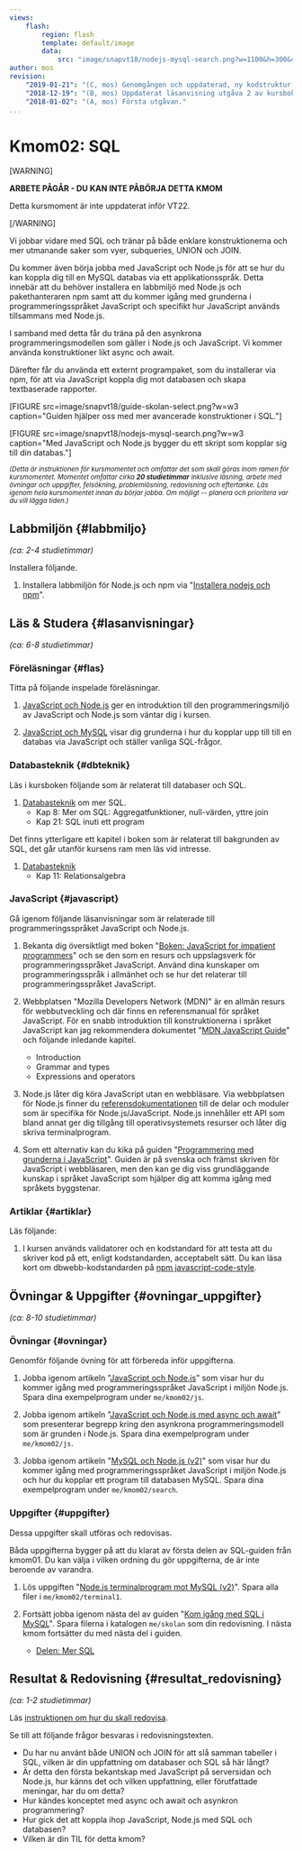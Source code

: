 ```yaml
---
views:
    flash:
        region: flash
        template: default/image
        data:
            src: "image/snapvt18/nodejs-mysql-search.png?w=1100&h=300&cf&a=0,0,55,0&f=grayscale"
author: mos
revision:
    "2019-01-21": "(C, mos) Genomgången och uppdaterad, ny kodstruktur på js-programmen."
    "2018-12-19": "(B, mos) Uppdaterat läsanvisning utgåva 2 av kursbok."
    "2018-01-02": "(A, mos) Första utgåvan."
...
```

Kmom02: SQL
====================================

[WARNING]

**ARBETE PÅGÅR - DU KAN INTE PÅBÖRJA DETTA KMOM**

Detta kursmoment är inte uppdaterat inför VT22.

[/WARNING]

Vi jobbar vidare med SQL och tränar på både enklare konstruktionerna och mer utmanande saker som vyer, subqueries, UNION och JOIN.

Du kommer även börja jobba med JavaScript och Node.js för att se hur du kan koppla dig till en MySQL databas via ett applikationsspråk. Detta innebär att du behöver installera en labbmiljö med Node.js och pakethanteraren npm samt att du kommer igång med grunderna i programmeringsspråket JavaScript och specifikt hur JavaScript används tillsammans med Node.js.

I samband med detta får du träna på den asynkrona programmeringsmodellen som gäller i Node.js och JavaScript. Vi kommer använda konstruktioner likt async och await.

Därefter får du använda ett externt programpaket, som du installerar via npm, för att via JavaScript koppla dig mot databasen och skapa textbaserade rapporter.

<!--more-->

[FIGURE src=image/snapvt18/guide-skolan-select.png?w=w3 caption="Guiden hjälper oss med mer avancerade konstruktioner i SQL."]

[FIGURE src=image/snapvt18/nodejs-mysql-search.png?w=w3 caption="Med JavaScript och Node.js bygger du ett skript som kopplar sig till din databas."]


<small><i>(Detta är instruktionen för kursmomentet och omfattar det som skall göras inom ramen för kursmomentet. Momentet omfattar cirka **20 studietimmar** inklusive läsning, arbete med övningar och uppgifter, felsökning, problemlösning, redovisning och eftertanke. Läs igenom hela kursmomentet innan du börjar jobba. Om möjligt -- planera och prioritera var du vill lägga tiden.)</i></small>



Labbmiljön  {#labbmiljo}
---------------------------------

*(ca: 2-4 studietimmar)*

Installera följande.

1. Installera labbmiljön för Node.js och npm via "[Installera nodejs och npm](labbmiljo/node-och-npm)".




Läs &amp; Studera  {#lasanvisningar}
---------------------------------

*(ca: 6-8 studietimmar)*



### Föreläsningar {#flas}

Titta på följande inspelade föreläsningar.

1. [JavaScript och Node.js](./../forelasning/javascript-och-nodejs) ger en introduktion till den programmeringsmiljö av JavaScript och Node.js som väntar dig i kursen.

1. [JavaScript och MySQL](./../forelasning/javascript-och-mysql) visar dig grunderna i hur du kopplar upp till till en databas via JavaScript och ställer vanliga SQL-frågor.



### Databasteknik {#dbteknik}

Läs i kursboken följande som är relaterat till databaser och SQL.

1. [Databasteknik](kunskap/boken-databasteknik) om mer SQL.
    * Kap 8: Mer om SQL: Aggregatfunktioner, null-värden, yttre join
    * Kap 21: SQL inuti ett program

Det finns ytterligare ett kapitel i boken som är relaterat till bakgrunden av SQL, det går utanför kursens ram men läs vid intresse.

1. [Databasteknik](kunskap/boken-databasteknik)
    * Kap 11: Relationsalgebra



### JavaScript {#javascript}

Gå igenom följande läsanvisningar som är relaterade till programmeringsspråket JavaScript och Node.js.

1. Bekanta dig översiktligt med boken "[Boken: JavaScript for impatient programmers](https://dbwebb.se/kunskap/boken-javascript-for-impatient-programmers)" och se den som en resurs och uppslagsverk för programmeringsspråket JavaScript. Använd dina kunskaper om programmeringsspråk i allmänhet och se hur det relaterar till programmeringsspråket JavaScript.

1. Webbplatsen "Mozilla Developers Network (MDN)" är en allmän resurs för webbutveckling och där finns en referensmanual för språket JavaScript. För en snabb introduktion till konstruktionerna i språket JavaScript kan jag rekommendera dokumentet "[MDN JavaScript Guide](https://developer.mozilla.org/en-US/docs/Web/JavaScript/Guide)" och följande inledande kapitel.
    * Introduction
    * Grammar and types
    * Expressions and operators

1. Node.js låter dig köra JavaScript utan en webbläsare. Via webbplatsen för Node.js finner du [referensdokumentationen](https://nodejs.org/en/docs/) till de delar och moduler som är specifika för Node.js/JavaScript. Node.js innehåller ett API som bland annat ger dig tillgång till operativsystemets resurser och låter dig skriva terminalprogram.

1. Som ett alternativ kan du kika på guiden "[Programmering med grunderna i JavaScript](guide/javascript1/introduktion)". Guiden är på svenska och främst skriven för JavaScript i webbläsaren, men den kan ge dig viss grundläggande kunskap i språket JavaScript som hjälper dig att komma igång med språkets byggstenar.



### Artiklar {#artiklar}

Läs följande:

1. I kursen används validatorer och en kodstandard för att testa att du skriver kod på ett, enligt kodstandarden, acceptabelt sätt. Du kan läsa kort om dbwebb-kodstandarden på [npm javascript-code-style](https://www.npmjs.com/package/javascript-style-guide).



Övningar & Uppgifter  {#ovningar_uppgifter}
-------------------------------------------

*(ca: 8-10 studietimmar)*



### Övningar {#ovningar}

Genomför följande övning för att förbereda inför uppgifterna.

1. Jobba igenom artikeln "[JavaScript och Node.js](kunskap/javascript-och-nodejs)" som visar hur du kommer igång med programmeringsspråket JavaScript i miljön Node.js. Spara dina exempelprogram under `me/kmom02/js`.

1. Jobba igenom artikeln "[JavaScript och Node.js med async och await](kunskap/javascript-och-nodejs-med-async-och-await)" som presenterar begrepp kring den asynkrona programmeringsmodell som är grunden i Node.js. Spara dina exempelprogram under `me/kmom02/js`.

1. Jobba igenom artikeln "[MySQL och Node.js (v2)](kunskap/mysql-och-nodejs-v2)" som visar hur du kommer igång med programmeringsspråket JavaScript i miljön Node.js och hur du kopplar ett program till databasen MySQL. Spara dina exempelprogram under `me/kmom02/search`.



### Uppgifter {#uppgifter}

Dessa uppgifter skall utföras och redovisas.

Båda uppgifterna bygger på att du klarat av första delen av SQL-guiden från kmom01. Du kan välja i vilken ordning du gör uppgifterna, de är inte beroende av varandra.

1. Lös uppgiften "[Node.js terminalprogram mot MySQL (v2)](uppgift/nodejs-terminalprogram-mot-mysql-v2)". Spara alla filer i `me/kmom02/terminal1`.

1. Fortsätt jobba igenom nästa del av guiden "[Kom igång med SQL i MySQL](guide/kom-igang-med-sql-i-mysql-v2)". Spara filerna i katalogen `me/skolan` som din redovisning. I nästa kmom fortsätter du med nästa del i guiden.
    * [Delen: Mer SQL](guide/kom-igang-med-sql-i-mysql-v2/mer-sql)



Resultat & Redovisning  {#resultat_redovisning}
-----------------------------------------------

*(ca: 1-2 studietimmar)*

Läs [instruktionen om hur du skall redovisa](./../redovisa).

Se till att följande frågor besvaras i redovisningstexten.

* Du har nu använt både UNION och JOIN för att slå samman tabeller i SQL, vilken är din uppfattning om databaser och SQL så här långt?
* Är detta den första bekantskap med JavaScript på serversidan och Node.js, hur känns det och vilken uppfattning, eller förutfattade meningar, har du om detta?
* Hur kändes konceptet med async och await och asynkron programmering?
* Hur gick det att koppla ihop JavaScript, Node.js med SQL och databasen?
* Vilken är din TIL för detta kmom?
